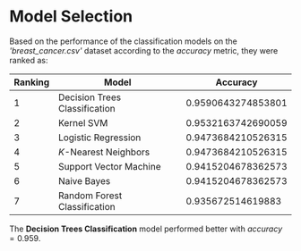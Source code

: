 # Model Selection

Based on the performance of the classification models on the *'breast_cancer.csv'* dataset according to the $accuracy$ metric, they were ranked as:

| Ranking | Model | Accuracy |
|- |------|------|
|$1$ |Decision Trees Classification | $0.9590643274853801$ |
|$2$ |Kernel SVM                    | $0.9532163742690059$ |
|$3$ |Logistic Regression           | $0.9473684210526315$ |
|$4$ |$K$-Nearest Neighbors         | $0.9473684210526315$ |
|$5$ |Support Vector Machine        | $0.9415204678362573$ |
|$6$ |Naive Bayes                   | $0.9415204678362573$ |
|$7$ |Random Forest Classification  | $0.935672514619883$ |


The __Decision Trees Classification__ model performed better with $accuracy = 0.959$.